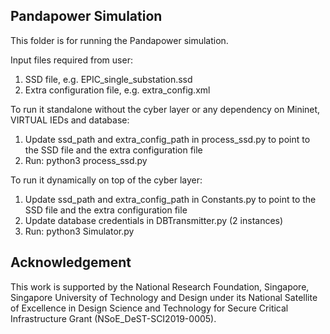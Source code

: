 ## Pandapower Simulation

This folder is for running the Pandapower simulation.

Input files required from user:
1) SSD file, e.g. EPIC_single_substation.ssd
2) Extra configuration file, e.g. extra_config.xml

To run it standalone without the cyber layer or any dependency on Mininet, VIRTUAL IEDs and database:  
1) Update ssd_path and extra_config_path in process_ssd.py to point to the SSD file and the extra configuration file
2) Run: python3 process_ssd.py

To run it dynamically on top of the cyber layer:  
1) Update ssd_path and extra_config_path in Constants.py to point to the SSD file and the extra configuration file
2) Update database credentials in DBTransmitter.py (2 instances)
3) Run: python3 Simulator.py

## Acknowledgement

This work is supported by the National Research Foundation, Singapore, Singapore University of Technology and Design under its National Satellite of Excellence in Design Science and Technology for Secure Critical Infrastructure Grant (NSoE_DeST-SCI2019-0005).
